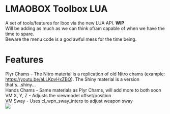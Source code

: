 # LMAOBOX Toolbox LUA
A set of tools/features for lbox via the new LUA API. **WIP** <br />
Will be adding as much as we can think of/am capable of when we have the time to spare.  <br />
Beware the menu code is a god awful mess for the time being.

# Features
Plyr Chams - The Nitro material is a replication of old Nitro chams (example: https://youtu.be/aLLKpvHxZBQ). The Shiny material is a version that's...shiny... <br />
Hands Chams - Same materials as Plyr Chams, will add more to both soon <br />
VM X, Y, Z - Adjusts the viewmodel offset/position <br />
VM Sway - Uses cl_wpn_sway_interp to adjust weapon sway <br />
<img src="https://i.imgur.com/q3J7zIq.png">
